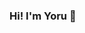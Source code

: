 
### Hi! I'm Yoru 👋


<!---
YoukaiYoru/YoukaiYoru is a ✨ special ✨ repository because its `README.md` (this file) appears on your GitHub profile.
You can click the Preview link to take a look at your changes.
--->
